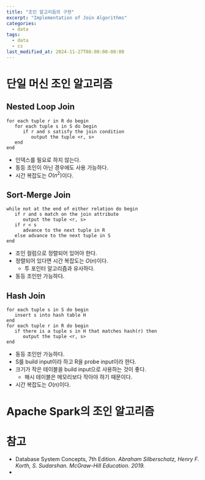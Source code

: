 ```yaml
---
title: "조인 알고리듬의 구현"
excerpt: "Implementation of Join Algorithms"
categories:
  - data
tags:
  - data
  - cs
last_modified_at: 2024-11-27T08:00:00-08:00
---
```


# 단일 머신 조인 알고리즘

## Nested Loop Join

```sudo
for each tuple r in R do begin
   for each tuple s in S do begin
      if r and s satisfy the join condition
         output the tuple <r, s>
   end
end
```
- 인덱스를 필요로 하지 않는다.
- 동등 조인이 아닌 경우에도 사용 가능하다.
- 시간 복잡도는 $O(n^2)$이다.

## Sort-Merge Join

```sudo
while not at the end of either relation do begin
   if r and s match on the join attribute
      output the tuple <r, s>
   if r < s
      advance to the next tuple in R
   else advance to the next tuple in S
end
```
- 조인 컬럼으로 정렬되어 있어야 한다.
- 정렬되어 있다면 시간 복잡도는 $O(n)$이다. 
  - 투 포인터 알고리즘과 유사하다.
- 동등 조인만 가능하다.

## Hash Join

```sudo
for each tuple s in S do begin
   insert s into hash table H
end
for each tuple r in R do begin
   if there is a tuple s in H that matches hash(r) then
      output the tuple <r, s>
end
```
- 동등 조인만 가능하다.
- S를 build input이라 하고 R을 probe input이라 한다.
- 크기가 작은 테이블을 build input으로 사용하는 것이 좋다.
  - 해시 테이블은 메모리보다 작아야 하기 때문이다.
- 시간 복잡도는 $O(n)$이다.

# Apache Spark의 조인 알고리즘

# 참고 
- Database System Concepts, 7th Edition. *Abraham Silberschatz, Henry F. Korth, S. Sudarshan. McGraw-Hill Education. 2019.*
- 